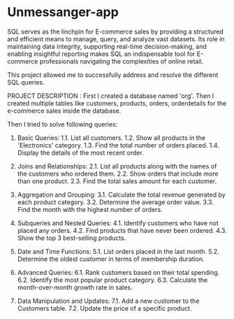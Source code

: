 # Unmessanger-app
SQL serves as the linchpin for E-commerce sales by providing a structured and efficient means to manage, query, and analyze vast datasets. Its role in maintaining data integrity, supporting real-time decision-making, and enabling insightful reporting makes SQL an indispensable tool for E-commerce professionals navigating the complexities of online retail.

This project allowed me to successfully address and resolve the different SQL queries.

PROJECT DESCRIPTION :
First I created a database named 'org'. Then I created multiple tables like customers, products, orders, orderdetails for the e-commerce sales inside the database.

Then I tried to solve following queries:
1.	Basic Queries:
1.1.	List all customers.
1.2.	Show all products in the 'Electronics' category.
1.3.	Find the total number of orders placed.
1.4.	Display the details of the most recent order.

2.	Joins and Relationships:
2.1.	List all products along with the names of the customers who ordered them.
2.2.	Show orders that include more than one product.
2.3.	Find the total sales amount for each customer.

3.	Aggregation and Grouping:
3.1.	Calculate the total revenue generated by each product category.
3.2.	Determine the average order value.
3.3.	Find the month with the highest number of orders.

4.	Subqueries and Nested Queries:
4.1.	Identify customers who have not placed any orders.
4.2.	Find products that have never been ordered.
4.3.	Show the top 3 best-selling products.

5.	Date and Time Functions:
5.1.	List orders placed in the last month.
5.2.	Determine the oldest customer in terms of membership duration.

6.	Advanced Queries:
6.1.	Rank customers based on their total spending.
6.2.	Identify the most popular product category.
6.3.	Calculate the month-over-month growth rate in sales.

7.	Data Manipulation and Updates:
7.1.	Add a new customer to the Customers table.
7.2.	Update the price of a specific product.


